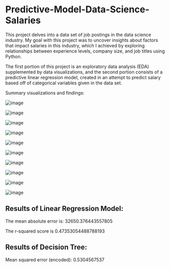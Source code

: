 # Predictive-Model-Data-Science-Salaries

This project delves into a data set of job postings in the data science industry. My goal with this project was to uncover insights about factors that impact salaries in this industry, which I achieved by exploring relationships between experience levels, company size, and job titles using Python. 

The first portion of this project is an exploratory data analysis (EDA) supplemented by data visualizations, and the second portion consists of a predictive linear regression model, created in an attempt to predict salary based off of categorical variables given in the data set.

Summary visualizations and findings:

![image](https://github.com/calebtran7/Predictive-Model-Data-Science-Salaries/assets/121086856/8fe2dc3c-bbd6-48e6-8db3-a99f5ba7724c)


![image](https://github.com/calebtran7/Predictive-Model-Data-Science-Salaries/assets/121086856/b627dc2f-d173-4db6-b52e-79c7de02af0b)


![image](https://github.com/calebtran7/Predictive-Model-Data-Science-Salaries/assets/121086856/77457829-e877-4787-9eef-f6eccf5c01b3)


![image](https://github.com/calebtran7/Predictive-Model-Data-Science-Salaries/assets/121086856/c7a8be19-5239-4d63-974e-7a8d94211495)


![image](https://github.com/calebtran7/Predictive-Model-Data-Science-Salaries/assets/121086856/93e3b44f-f130-4976-a15c-9f3131122d64)


![image](https://github.com/calebtran7/Predictive-Model-Data-Science-Salaries/assets/121086856/26b6d303-833f-4198-98a4-b24439f25d03)


![image](https://github.com/calebtran7/Predictive-Model-Data-Science-Salaries/assets/121086856/44f08055-00f2-4e57-87c4-70220a3c9bd1)


![image](https://github.com/calebtran7/Predictive-Model-Data-Science-Salaries/assets/121086856/7e19b1da-179f-4cd4-9ae7-87102eef79a0)


![image](https://github.com/calebtran7/Predictive-Model-Data-Science-Salaries/assets/121086856/6ebe1cf3-340a-49c6-9ee3-cfce67f8ea4d)


![image](https://github.com/calebtran7/Predictive-Model-Data-Science-Salaries/assets/121086856/0e1100ca-eff8-4ee8-86a7-ee5c9d4c1e4a)


## Results of Linear Regression Model:

 The mean absolute error is:  32650.376443557805 
 
 The r-squared score is  0.47353054488788193
 
 
## Results of Decision Tree: 
Mean squared error (encoded): 0.5304567537
